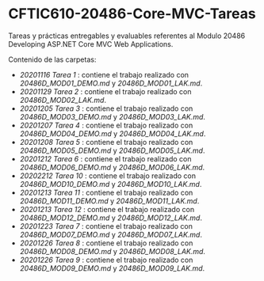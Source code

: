 # CFTIC610-20486-Core-MVC-Tareas
Tareas y prácticas entregables y evaluables referentes al Modulo 20486 Developing ASP.NET Core MVC Web Applications.

Contenido de las carpetas:

* *20201116 Tarea 1* : contiene el trabajo realizado con *20486D_MOD01_DEMO.md* y *20486D_MOD01_LAK.md*.
* *20201129 Tarea 2* : contiene el trabajo realizado con *20486D_MOD02_LAK.md*.
* *20201205 Tarea 3* : contiene el trabajo realizado con *20486D_MOD03_DEMO.md* y *20486D_MOD03_LAK.md*.
* *20201207 Tarea 4* : contiene el trabajo realizado con *20486D_MOD04_DEMO.md* y *20486D_MOD04_LAK.md*.
* *20201208 Tarea 5* : contiene el trabajo realizado con *20486D_MOD05_DEMO.md* y *20486D_MOD05_LAK.md*.
* *20201212 Tarea 6* : contiene el trabajo realizado con *20486D_MOD06_DEMO.md* y *20486D_MOD06_LAK.md*.
* *20202212 Tarea 10* : contiene el trabajo realizado con *20486D_MOD10_DEMO.md* y *20486D_MOD10_LAK.md*.
* *20201213 Tarea 11* : contiene el trabajo realizado con *20486D_MOD11_DEMO.md* y *20486D_MOD11_LAK.md*.
* *20201213 Tarea 12* : contiene el trabajo realizado con *20486D_MOD12_DEMO.md* y *20486D_MOD12_LAK.md*.
* *20201223 Tarea 7* : contiene el trabajo realizado con *20486D_MOD07_DEMO.md* y *20486D_MOD07_LAK.md*.
* *20201226 Tarea 8* : contiene el trabajo realizado con *20486D_MOD08_DEMO.md* y *20486D_MOD08_LAK.md*.
* *20201226 Tarea 9* : contiene el trabajo realizado con *20486D_MOD09_DEMO.md* y *20486D_MOD09_LAK.md*.











